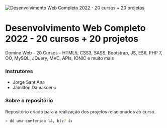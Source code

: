 ![Desenvolvimento Web Completo 2022 - 20 cursos + 20 projetos](https://cdn-thumbs.comidoc.net/750/1341268_c20e_3.jpg)

# Desenvolvimento Web Completo 2022 - 20 cursos + 20 projetos
Domine Web - 20 Cursos - HTML5, CSS3, SASS, Bootstrap, JS, ES6, PHP 7, OO, MySQL, JQuery, MVC, APIs, IONIC e muito mais 

### Instrutores
- Jorge Sant Ana
- Jamilton Damasceno

### Sobre o repositório
Repositório criado para a realização dos projetos relacionados ao curso.

```zsh
> dê uma conferida lá, blz? 👍
```